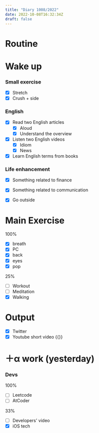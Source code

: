 ```yaml
---
title: "Diary 1008/2022"  
date: 2022-10-08T16:32:34Z
draft: false
---
```

# Routine

# Wake up

### Small exercise

- [x]  Stretch
- [x]  Crush + side

### English

- [x]  Read two English articles
    - [x]  Aloud
    - [x]  Understand the overview
- [x]  Listen two English videos
    - [x]  Idiom
    - [x]  News
- [x]  Learn English terms from books

### Life enhancement

- [x]  Something related to finance
- [x]  Something related to communication

- [x]  Go outside

# Main Exercise

100%

- [x]  breath
- [x]  PC
- [x]  back
- [x]  eyes
- [x]  pop

25%

- [ ]  Workout
- [ ]  Meditation
- [x]  Walking

# Output

- [x]  Twitter
- [x]  Youtube short video {{<youtube aSz8o8zyRjg>}}

# ＋α work (yesterday)

### Devs

100%

- [ ]  Leetcode
- [ ]  AtCoder

33%

- [ ]  Developers' video
- [x]  iOS tech